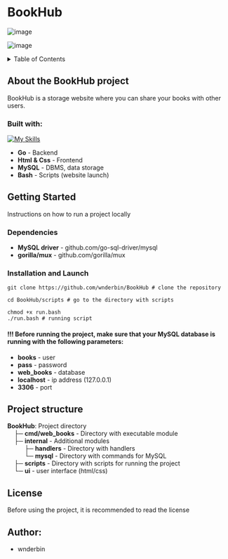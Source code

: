 # BookHub

![image](https://github.com/user-attachments/assets/71944739-9a6a-4b6c-adfc-7bf729a108ab)

![image](https://github.com/user-attachments/assets/906cdbd1-f40a-4045-bc96-ff4f7628e293)

<details>
  <summary>Table of Contents</summary>
  <ol>
    <li>
      <a href="#about-the-bookhub-project">About the BookHub project</a>
      <ul>
        <li><a href="#built-with">Built With</a></li>
      </ul>
    </li>
    <li>
      <a href="#getting-started">Getting Started</a>
      <ul>
        <li><a href="#dependencies">Dependencies</a></li>
        <li><a href="#installation-and-launch">Installation & Launch</a></li>
      </ul>
    </li>
    <li><a href="#project-structure">Project structure</a></li>
    <li><a href="#license">License</a></li>
    <li><a href="#author">Author</a></li>
  </ol>
</details>

## About the BookHub project

BookHub is a storage website where you can share your books with other users.

### Built with:

[![My Skills](https://skillicons.dev/icons?i=go,html,css,mysql,bash)](https://skillicons.dev)

* **Go** - Backend
* **Html & Css** - Frontend
* **MySQL** - DBMS, data storage
* **Bash** - Scripts (website launch)

## Getting Started

Instructions on how to run a project locally

### Dependencies

* **MySQL driver** - github.com/go-sql-driver/mysql
* **gorilla/mux** - github.com/gorilla/mux

### Installation and Launch

```
git clone https://github.com/wnderbin/BookHub # clone the repository
```

```
cd BookHub/scripts # go to the directory with scripts

chmod +x run.bash
./run.bash # running script
```

#### !!! Before running the project, make sure that your MySQL database is running with the following parameters:
* **books** - user
* **pass** - password
* **web_books** - database
* **localhost** - ip address (127.0.0.1)
* **3306** - port

## Project structure

**BookHub**: Project directory \
&nbsp; &nbsp; ├─ **cmd/web_books** - Directory with executable module\
&nbsp; &nbsp; ├─ **internal** - Additional modules\
&nbsp; &nbsp; &nbsp; &nbsp; &nbsp; ├─ **handlers** - Directory with handlers\
&nbsp; &nbsp; &nbsp; &nbsp; &nbsp; └─ **mysql** - Directory with commands for MySQL\
&nbsp; &nbsp; ├─ **scripts** - Directory with scripts for running the project\
&nbsp; &nbsp; └─  **ui** - user interface (html/css)

## License
Before using the project, it is recommended to read the license

## Author:
* wnderbin
